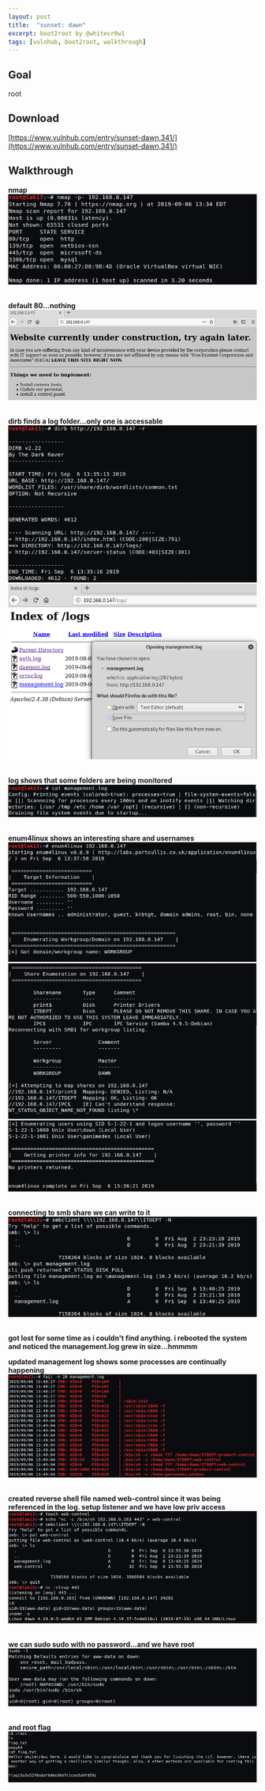 ```yaml
---
layout: post
title:  "sunset: dawn"
excerpt: boot2root by @whitecr0w1
tags: [vulnhub, boot2root, walkthrough]
---
```


## Goal #
root

## Download #
[https://www.vulnhub.com/entry/sunset-dawn,341/](https://www.vulnhub.com/entry/sunset-dawn,341/)

## Walkthrough #

**nmap**
<br>![alt text](../vulnhub/sunset_dawn/nmap.png)
<br><br>

**default 80...nothing**
<br>![alt text](../vulnhub/sunset_dawn/default80.png)
<br><br>

**dirb finds a log folder...only one is accessable**
<br>![alt text](../vulnhub/sunset_dawn/dirb.png)
<br>![alt text](../vulnhub/sunset_dawn/logs.png)
<br><br>

**log shows that some folders are being monitored**
<br>![alt text](../vulnhub/sunset_dawn/mgmtlog.png)
<br><br>

**enum4linux shows an interesting share and usernames**
<br>![alt text](../vulnhub/sunset_dawn/enum4linux1.png)
<br>![alt text](../vulnhub/sunset_dawn/enum4linux2.png)
<br>![alt text](../vulnhub/sunset_dawn/enum4linux3.png)
<br><br>

**connecting to smb share we can write to it**
<br>![alt text](../vulnhub/sunset_dawn/smb.png)
<br><br>

**got lost for some time as i couldn't find anything.  i rebooted the system and noticed the management.log grew in size...hmmmm**

**updated management log shows some processes are continually happening**
<br>![alt text](../vulnhub/sunset_dawn/mgmtlog_reboot.png)
<br><br>

**created reverse shell file named web-control since it was being referenced in the log. setup listener and we have low priv access**
<br>![alt text](../vulnhub/sunset_dawn/reverse.png)
<br><br>

**we can sudo sudo with no password...and we have root**
<br>![alt text](../vulnhub/sunset_dawn/sudo_root.png)
<br><br>

**and root flag**
<br>![alt text](../vulnhub/sunset_dawn/root_flag.png)
<br><br>
